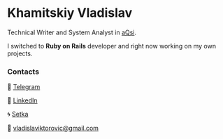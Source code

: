 # Khamitskiy Vladislav
Technical Writer and System Analyst in [aQsi](https://aqsi.ru/).

I switched to **Ruby on Rails** developer and right now working on my own projects.

### Contacts
:iphone: [Telegram](https://t.me/vladislav_khamitskiy)

:busts_in_silhouette: [LinkedIn](http://www.linkedin.com/in/vladislav-khamitskiy)

:cyclone:	[Setka](https://setka.ru/accounts/51389) 

:email: vladislaviktorovic@gmail.com
